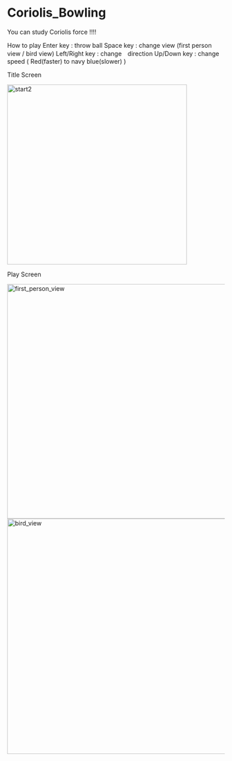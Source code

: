 # Coriolis_Bowling

You can study Coriolis force !!!!

How to play
    Enter key : throw ball
    Space key : change view (first person view / bird view)
    Left/Right key : change　direction
    Up/Down key : change speed ( Red(faster) to navy blue(slower) )


Title Screen

<img width="416" alt="start2" src="https://user-images.githubusercontent.com/26996041/27760733-ec2b2af6-5e89-11e7-9db8-61704ac9a62a.png">


Play Screen

<img width="542" alt="first_person_view" src="https://user-images.githubusercontent.com/26996041/27760712-5f307cd2-5e89-11e7-8f17-9eae299248ef.png">

<img width="544" alt="bird_view" src="https://user-images.githubusercontent.com/26996041/27760717-70e6c652-5e89-11e7-9fcd-64953acbd228.png">



